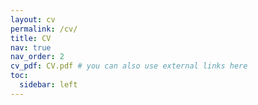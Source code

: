 ```yaml
---
layout: cv
permalink: /cv/
title: CV
nav: true
nav_order: 2
cv_pdf: CV.pdf # you can also use external links here
toc:
  sidebar: left
---
```

